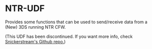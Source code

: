 # NTR-UDF
Provides some functions that can be used to send/receive data from a (New) 3DS running NTR CFW.

(This UDF has been discontinued. If you want more info, check [Snickerstream's Github repo.](https://github.com/RattletraPM/Snickerstream))

